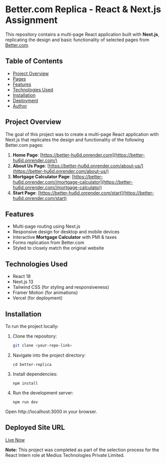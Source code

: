 # Better.com Replica - React & Next.js Assignment

This repository contains a multi-page React application built with **Next.js**, replicating the design and basic functionality of selected pages from [Better.com](https://better.com).

## Table of Contents
- [Project Overview](#project-overview)
- [Pages](#pages)
- [Features](#features)
- [Technologies Used](#technologies-used)
- [Installation](#installation)
- [Deployment](#deployment)
- [Author](#author)

## Project Overview
The goal of this project was to create a multi-page React application with Next.js that replicates the design and functionality of the following Better.com pages:

1. **Home Page**: [https://better-hu6d.onrender.com](https://better-hu6d.onrender.com/)  
2. **About Us Page**: [https://better-hu6d.onrender.com/about-us/](https://better-hu6d.onrender.com/about-us/)  
3. **Mortgage Calculator Page**: [https://better-hu6d.onrender.com//mortgage-calculator](https://better-hu6d.onrender.com//mortgage-calculator)  
4. **Start Page**: [https://better-hu6d.onrender.com/start](https://better-hu6d.onrender.com/start)  

## Features
- Multi-page routing using Next.js
- Responsive design for desktop and mobile devices
- Interactive **Mortgage Calculator** with PMI & taxes
- Forms replication from Better.com
- Styled to closely match the original website

## Technologies Used
- React 18
- Next.js 13
- Tailwind CSS (for styling and responsiveness)
- Framer Motion (for animations)
- Vercel (for deployment)

## Installation
To run the project locally:

1. Clone the repository:
   ```bash
   git clone <your-repo-link>
   ```

2. Navigate into the project directory:
   ```
   cd better-replica
   ```
3. Install dependencies:
    ```
    npm install
    ```
4. Run the development server:
   ```
   npm run dev
   ```

Open http://localhost:3000 in your browser.

## Deployed Site URL
[Live Now]()

**Note:** This project was completed as part of the selection process for the React Intern role at Medius Technologies Private Limited.